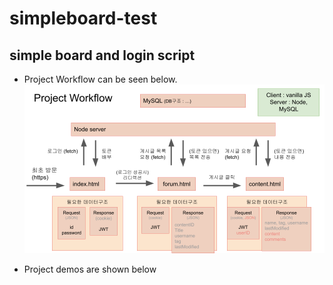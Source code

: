 # simpleboard-test
simple board and login script
------
- Project Workflow can be seen below.
![01](https://github.com/exxocism/simpleboard-test/raw/main/reference/tech%20preview.png)

- Project demos are shown below

